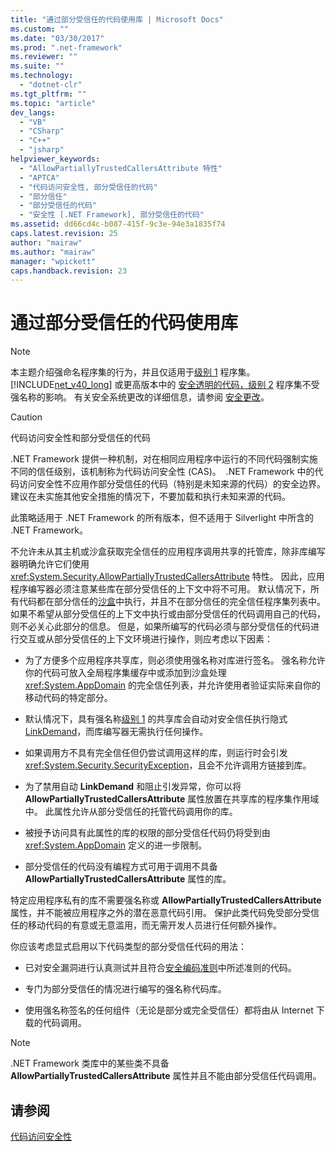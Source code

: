 ```yaml
---
title: "通过部分受信任的代码使用库 | Microsoft Docs"
ms.custom: ""
ms.date: "03/30/2017"
ms.prod: ".net-framework"
ms.reviewer: ""
ms.suite: ""
ms.technology: 
  - "dotnet-clr"
ms.tgt_pltfrm: ""
ms.topic: "article"
dev_langs: 
  - "VB"
  - "CSharp"
  - "C++"
  - "jsharp"
helpviewer_keywords: 
  - "AllowPartiallyTrustedCallersAttribute 特性"
  - "APTCA"
  - "代码访问安全性, 部分受信任的代码"
  - "部分信任"
  - "部分受信任的代码"
  - "安全性 [.NET Framework], 部分受信任的代码"
ms.assetid: dd66cd4c-b087-415f-9c3e-94e3a1835f74
caps.latest.revision: 25
author: "mairaw"
ms.author: "mairaw"
manager: "wpickett"
caps.handback.revision: 23
---
```

# 通过部分受信任的代码使用库
> [!NOTE]
>  本主题介绍强命名程序集的行为，并且仅适用于[级别 1](../../../docs/framework/misc/security-transparent-code-level-1.md) 程序集。[!INCLUDE[net_v40_long](../../../includes/net-v40-long-md.md)] 或更高版本中的 [安全透明的代码，级别 2](../../../docs/framework/misc/security-transparent-code-level-2.md) 程序集不受强名称的影响。 有关安全系统更改的详细信息，请参阅 [安全更改](../../../docs/framework/security/security-changes.md)。  
  
> [!CAUTION]
>  代码访问安全性和部分受信任的代码  
>   
>  .NET Framework 提供一种机制，对在相同应用程序中运行的不同代码强制实施不同的信任级别，该机制称为代码访问安全性 \(CAS\)。  .NET Framework 中的代码访问安全性不应用作部分受信任的代码（特别是未知来源的代码）的安全边界。 建议在未实施其他安全措施的情况下，不要加载和执行未知来源的代码。  
>   
>  此策略适用于 .NET Framework 的所有版本，但不适用于 Silverlight 中所含的 .NET Framework。  
  
 不允许未从其主机或沙盒获取完全信任的应用程序调用共享的托管库，除非库编写器明确允许它们使用 <xref:System.Security.AllowPartiallyTrustedCallersAttribute> 特性。 因此，应用程序编写器必须注意某些库在部分受信任的上下文中将不可用。 默认情况下，所有代码都在部分信任的[沙盒](../../../docs/framework/misc/how-to-run-partially-trusted-code-in-a-sandbox.md)中执行，并且不在部分信任的完全信任程序集列表中。 如果不希望从部分受信任的上下文中执行或由部分受信任的代码调用自己的代码，则不必关心此部分的信息。 但是，如果所编写的代码必须与部分受信任的代码进行交互或从部分受信任的上下文环境进行操作，则应考虑以下因素：  
  
-   为了方便多个应用程序共享库，则必须使用强名称对库进行签名。 强名称允许你的代码可放入全局程序集缓存中或添加到沙盒处理 <xref:System.AppDomain> 的完全信任列表，并允许使用者验证实际来自你的移动代码的特定部分。  
  
-   默认情况下，具有强名称[级别 1](../../../docs/framework/misc/security-transparent-code-level-1.md) 的共享库会自动对安全信任执行隐式 [LinkDemand](../../../docs/framework/misc/link-demands.md)，而库编写器无需执行任何操作。  
  
-   如果调用方不具有完全信任但仍尝试调用这样的库，则运行时会引发 <xref:System.Security.SecurityException>，且会不允许调用方链接到库。  
  
-   为了禁用自动 **LinkDemand** 和阻止引发异常，你可以将 **AllowPartiallyTrustedCallersAttribute** 属性放置在共享库的程序集作用域中。 此属性允许从部分受信任的托管代码调用你的库。  
  
-   被授予访问具有此属性的库的权限的部分受信任代码仍将受到由 <xref:System.AppDomain> 定义的进一步限制。  
  
-   部分受信任的代码没有编程方式可用于调用不具备 **AllowPartiallyTrustedCallersAttribute** 属性的库。  
  
 特定应用程序私有的库不需要强名称或 **AllowPartiallyTrustedCallersAttribute** 属性，并不能被应用程序之外的潜在恶意代码引用。 保护此类代码免受部分受信任的移动代码的有意或无意滥用，而无需开发人员进行任何额外操作。  
  
 你应该考虑显式启用以下代码类型的部分受信任代码的用法：  
  
-   已对安全漏洞进行认真测试并且符合[安全编码准则](../../../docs/standard/security/secure-coding-guidelines.md)中所述准则的代码。  
  
-   专门为部分受信任的情况进行编写的强名称代码库。  
  
-   使用强名称签名的任何组件（无论是部分或完全受信任）都将由从 Internet 下载的代码调用。  
  
> [!NOTE]
>  .NET Framework 类库中的某些类不具备 **AllowPartiallyTrustedCallersAttribute** 属性并且不能由部分受信任代码调用。  
  
## 请参阅  
 [代码访问安全性](../../../docs/framework/misc/code-access-security.md)
